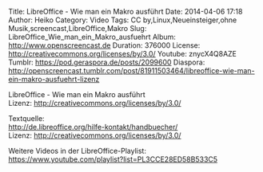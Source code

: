 Title: LibreOffice - Wie man ein Makro ausführt
Date: 2014-04-06 17:18
Author: Heiko
Category: Video
Tags: CC by,Linux,Neueinsteiger,ohne Musik,screencast,LibreOffice,Makro
Slug: LibreOffice_Wie_man_ein_Makro_ausfuehrt
Album: http://www.openscreencast.de
Duration: 376000
License: http://creativecommons.org/licenses/by/3.0/
Youtube: znycX4Q8AZE
Tumblr: https://pod.geraspora.de/posts/2099600
Diaspora: http://openscreencast.tumblr.com/post/81911503464/libreoffice-wie-man-ein-makro-ausfuehrt-lizenz

LibreOffice - Wie man ein Makro ausführt  
Lizenz: <http://creativecommons.org/licenses/by/3.0/>  
  
Textquelle:  
<http://de.libreoffice.org/hilfe-kontakt/handbuecher/>  
Lizenz: <http://creativecommons.org/licenses/by/3.0/>  
  
Weitere Videos in der LibreOffice-Playlist:
<https://www.youtube.com/playlist?list=PL3CCE28ED58B533C5>  
  

